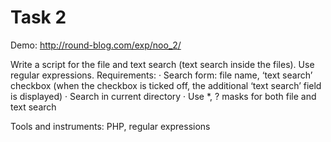 Task 2
================
Demo: http://round-blog.com/exp/noo_2/

Write a script for the file and text search (text search inside the files). Use regular expressions.
Requirements:
· Search form: file name, ‘text search’ checkbox (when the checkbox is ticked off, the
additional ‘text search’ field is displayed)
· Search in current directory
· Use *, ? masks for both file and text search

Tools and instruments: PHP, regular expressions
